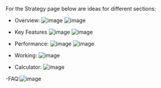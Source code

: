 For the Strategy page below are ideas for different sections:
- Overview:
  ![image](https://github.com/qodeinvestments/qodeAdvisorsWebsite/assets/132358701/f201f009-d5dd-4598-a291-502361f1ee6d)
  ![image](https://github.com/qodeinvestments/qodeAdvisorsWebsite/assets/132358701/d456853a-c67b-40a8-b4aa-8b4200918d0d)



- Key Features
  ![image](https://github.com/qodeinvestments/qodeAdvisorsWebsite/assets/132358701/8d41335b-5ed3-4aae-ab3f-2cbbf48d3863)
  ![image](https://github.com/qodeinvestments/qodeAdvisorsWebsite/assets/132358701/dad953c3-05d4-468b-bcd4-47a233e83d86)


- Performance:
  ![image](https://github.com/qodeinvestments/qodeAdvisorsWebsite/assets/132358701/e82c537e-f437-49da-8905-7e63dd449d69)
  ![image](https://github.com/qodeinvestments/qodeAdvisorsWebsite/assets/132358701/e72f9934-0590-4f06-9784-f00554f1f5c3)


- Working:
  ![image](https://github.com/qodeinvestments/qodeAdvisorsWebsite/assets/132358701/2066ad24-fc8a-49db-b7ac-ea9fd316caea)

- Calculator:
  ![image](https://github.com/qodeinvestments/qodeAdvisorsWebsite/assets/132358701/6f6556b9-c3b3-4808-9078-3f86adf7991b)

-FAQ:![image](https://github.com/qodeinvestments/qodeAdvisorsWebsite/assets/132358701/8a1c1c95-e1ab-4b41-8f49-3cd2b73473a8)

